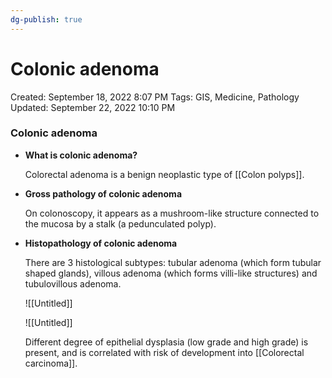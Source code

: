 ```yaml
---
dg-publish: true
---
```


# Colonic adenoma

Created: September 18, 2022 8:07 PM
Tags: GIS, Medicine, Pathology
Updated: September 22, 2022 10:10 PM

### Colonic adenoma

- **What is colonic adenoma?**
    
    Colorectal adenoma is a benign neoplastic type of [[Colon polyps]]. 
    
- **Gross pathology of colonic adenoma**
    
    On colonoscopy, it appears as a mushroom-like structure connected to the mucosa by a stalk (a pedunculated polyp).
    
- **Histopathology of colonic adenoma**
    
    There are 3 histological subtypes: tubular adenoma (which form tubular shaped glands), villous adenoma (which forms villi-like structures) and tubulovillous adenoma.
    
    ![[Untitled]]
    
    ![[Untitled]]
    
    Different degree of epithelial dysplasia (low grade and high grade) is present, and is correlated with risk of development into [[Colorectal carcinoma]].